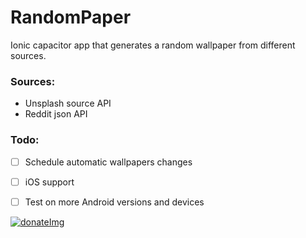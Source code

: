 # RandomPaper
Ionic capacitor app that generates a random wallpaper from different sources.


### Sources:
- Unsplash source API
- Reddit json API

### Todo:
- [ ] Schedule automatic wallpapers changes
- [ ] iOS support
- [ ] Test on more Android versions and devices


[![donateImg]](https://www.paypal.com/donate?hosted_button_id=UGXMR9D6PE56W)


[donateImg]: https://img.shields.io/badge/Donate-PayPal-green.svg
